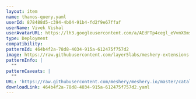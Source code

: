 ```yaml
---
layout: item
name: thanos-query.yaml
userId: 878488d5-c394-4b04-91b4-fd2f9e67ffaf
userName: Vivek Vishal
userAvatarURL: https://lh3.googleusercontent.com/a/AEdFTp4cegl_eVvmX8msycqpmZqZjkpHkrR5ZAZLOANmjg=s96-c
type: Deployment
compatibility: 
patternId: 464b4f2a-78d8-4034-915a-612475f757d2
image: https://raw.githubusercontent.com/layer5labs/meshery-extensions-packages/master/action-assets/design-assets/464b4f2a-78d8-4034-915a-612475f757d2.png
patternInfo: |
  ""
patternCaveats: |
  ""
URL: 'https://raw.githubusercontent.com/meshery/meshery.io/master/catalog/464b4f2a-78d8-4034-915a-612475f757d2.yaml'
downloadLink: 464b4f2a-78d8-4034-915a-612475f757d2.yaml
---
```

